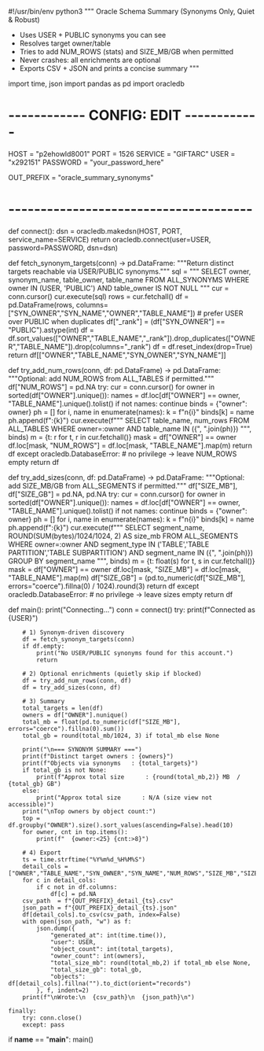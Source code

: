 #!/usr/bin/env python3
"""
Oracle Schema Summary (Synonyms Only, Quiet & Robust)
- Uses USER + PUBLIC synonyms you can see
- Resolves target owner/table
- Tries to add NUM_ROWS (stats) and SIZE_MB/GB when permitted
- Never crashes: all enrichments are optional
- Exports CSV + JSON and prints a concise summary
"""

import time, json
import pandas as pd
import oracledb

# ------------ CONFIG: EDIT ------------
HOST      = "p2ehowld8001"
PORT      = 1526
SERVICE   = "GIFTARC"
USER      = "x292151"
PASSWORD  = "your_password_here"

OUT_PREFIX = "oracle_summary_synonyms"
# --------------------------------------


def connect():
    dsn = oracledb.makedsn(HOST, PORT, service_name=SERVICE)
    return oracledb.connect(user=USER, password=PASSWORD, dsn=dsn)


def fetch_synonym_targets(conn) -> pd.DataFrame:
    """Return distinct targets reachable via USER/PUBLIC synonyms."""
    sql = """
        SELECT owner, synonym_name, table_owner, table_name
        FROM ALL_SYNONYMS
        WHERE owner IN (USER, 'PUBLIC') AND table_owner IS NOT NULL
    """
    cur = conn.cursor()
    cur.execute(sql)
    rows = cur.fetchall()
    df = pd.DataFrame(rows, columns=["SYN_OWNER","SYN_NAME","OWNER","TABLE_NAME"])
    # prefer USER over PUBLIC when duplicates
    df["_rank"] = (df["SYN_OWNER"] == "PUBLIC").astype(int)
    df = df.sort_values(["OWNER","TABLE_NAME","_rank"]).drop_duplicates(["OWNER","TABLE_NAME"]).drop(columns="_rank")
    df = df.reset_index(drop=True)
    return df[["OWNER","TABLE_NAME","SYN_OWNER","SYN_NAME"]]


def try_add_num_rows(conn, df: pd.DataFrame) -> pd.DataFrame:
    """Optional: add NUM_ROWS from ALL_TABLES if permitted."""
    df["NUM_ROWS"] = pd.NA
    try:
        cur = conn.cursor()
        for owner in sorted(df["OWNER"].unique()):
            names = df.loc[df["OWNER"] == owner, "TABLE_NAME"].unique().tolist()
            if not names: 
                continue
            binds = {"owner": owner}
            ph = []
            for i, name in enumerate(names):
                k = f"n{i}"
                binds[k] = name
                ph.append(f":{k}")
            cur.execute(f"""
                SELECT table_name, num_rows
                FROM ALL_TABLES
                WHERE owner=:owner AND table_name IN ({", ".join(ph)})
            """, binds)
            m = {t: r for t, r in cur.fetchall()}
            mask = df["OWNER"] == owner
            df.loc[mask, "NUM_ROWS"] = df.loc[mask, "TABLE_NAME"].map(m)
        return df
    except oracledb.DatabaseError:
        # no privilege -> leave NUM_ROWS empty
        return df


def try_add_sizes(conn, df: pd.DataFrame) -> pd.DataFrame:
    """Optional: add SIZE_MB/GB from ALL_SEGMENTS if permitted."""
    df["SIZE_MB"], df["SIZE_GB"] = pd.NA, pd.NA
    try:
        cur = conn.cursor()
        for owner in sorted(df["OWNER"].unique()):
            names = df.loc[df["OWNER"] == owner, "TABLE_NAME"].unique().tolist()
            if not names:
                continue
            binds = {"owner": owner}
            ph = []
            for i, name in enumerate(names):
                k = f"n{i}"
                binds[k] = name
                ph.append(f":{k}")
            cur.execute(f"""
                SELECT segment_name, ROUND(SUM(bytes)/1024/1024, 2) AS size_mb
                FROM ALL_SEGMENTS
                WHERE owner=:owner
                  AND segment_type IN ('TABLE','TABLE PARTITION','TABLE SUBPARTITION')
                  AND segment_name IN ({", ".join(ph)})
                GROUP BY segment_name
            """, binds)
            m = {t: float(s) for t, s in cur.fetchall()}
            mask = df["OWNER"] == owner
            df.loc[mask, "SIZE_MB"] = df.loc[mask, "TABLE_NAME"].map(m)
        df["SIZE_GB"] = (pd.to_numeric(df["SIZE_MB"], errors="coerce").fillna(0) / 1024).round(3)
        return df
    except oracledb.DatabaseError:
        # no privilege -> leave sizes empty
        return df


def main():
    print("Connecting…")
    conn = connect()
    try:
        print(f"Connected as {USER}")

        # 1) Synonym-driven discovery
        df = fetch_synonym_targets(conn)
        if df.empty:
            print("No USER/PUBLIC synonyms found for this account.")
            return

        # 2) Optional enrichments (quietly skip if blocked)
        df = try_add_num_rows(conn, df)
        df = try_add_sizes(conn, df)

        # 3) Summary
        total_targets = len(df)
        owners = df["OWNER"].nunique()
        total_mb = float(pd.to_numeric(df["SIZE_MB"], errors="coerce").fillna(0).sum())
        total_gb = round(total_mb/1024, 3) if total_mb else None

        print("\n=== SYNONYM SUMMARY ===")
        print(f"Distinct target owners : {owners}")
        print(f"Objects via synonyms   : {total_targets}")
        if total_gb is not None:
            print(f"Approx total size      : {round(total_mb,2)} MB  /  {total_gb} GB")
        else:
            print("Approx total size      : N/A (size view not accessible)")
        print("\nTop owners by object count:")
        top = df.groupby("OWNER").size().sort_values(ascending=False).head(10)
        for owner, cnt in top.items():
            print(f"  {owner:<25} {cnt:>8}")

        # 4) Export
        ts = time.strftime("%Y%m%d_%H%M%S")
        detail_cols = ["OWNER","TABLE_NAME","SYN_OWNER","SYN_NAME","NUM_ROWS","SIZE_MB","SIZE_GB"]
        for c in detail_cols:
            if c not in df.columns:
                df[c] = pd.NA
        csv_path  = f"{OUT_PREFIX}_detail_{ts}.csv"
        json_path = f"{OUT_PREFIX}_detail_{ts}.json"
        df[detail_cols].to_csv(csv_path, index=False)
        with open(json_path, "w") as f:
            json.dump({
                "generated_at": int(time.time()),
                "user": USER,
                "object_count": int(total_targets),
                "owner_count": int(owners),
                "total_size_mb": round(total_mb,2) if total_mb else None,
                "total_size_gb": total_gb,
                "objects": df[detail_cols].fillna("").to_dict(orient="records")
            }, f, indent=2)
        print(f"\nWrote:\n  {csv_path}\n  {json_path}\n")

    finally:
        try: conn.close()
        except: pass


if __name__ == "__main__":
    main()